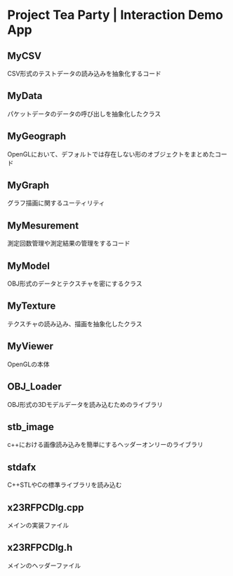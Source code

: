 # Project Tea Party | Interaction Demo App

## MyCSV
CSV形式のテストデータの読み込みを抽象化するコード

## MyData
パケットデータのデータの呼び出しを抽象化したクラス

## MyGeograph
OpenGLにおいて、デフォルトでは存在しない形のオブジェクトをまとめたコード

## MyGraph
グラフ描画に関するユーティリティ

## MyMesurement
測定回数管理や測定結果の管理をするコード

## MyModel
OBJ形式のデータとテクスチャを密にするクラス

## MyTexture
テクスチャの読み込み、描画を抽象化したクラス

## MyViewer
OpenGLの本体

## OBJ_Loader
OBJ形式の3Dモデルデータを読み込むためのライブラリ

## stb_image
c++における画像読み込みを簡単にするヘッダーオンリーのライブラリ

## stdafx
C++STLやCの標準ライブラリを読み込む

## x23RFPCDlg.cpp
メインの実装ファイル

## x23RFPCDlg.h
メインのヘッダーファイル
